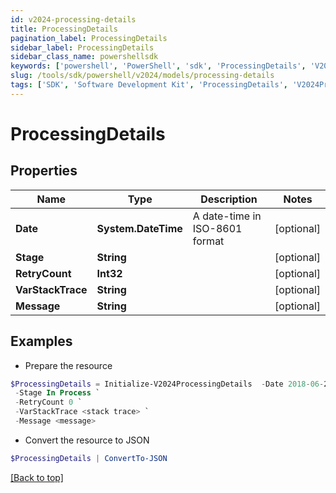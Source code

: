 ```yaml
---
id: v2024-processing-details
title: ProcessingDetails
pagination_label: ProcessingDetails
sidebar_label: ProcessingDetails
sidebar_class_name: powershellsdk
keywords: ['powershell', 'PowerShell', 'sdk', 'ProcessingDetails', 'V2024ProcessingDetails'] 
slug: /tools/sdk/powershell/v2024/models/processing-details
tags: ['SDK', 'Software Development Kit', 'ProcessingDetails', 'V2024ProcessingDetails']
---
```



# ProcessingDetails

## Properties

Name | Type | Description | Notes
------------ | ------------- | ------------- | -------------
**Date** | **System.DateTime** | A date-time in ISO-8601 format | [optional] 
**Stage** | **String** |  | [optional] 
**RetryCount** | **Int32** |  | [optional] 
**VarStackTrace** | **String** |  | [optional] 
**Message** | **String** |  | [optional] 

## Examples

- Prepare the resource
```powershell
$ProcessingDetails = Initialize-V2024ProcessingDetails  -Date 2018-06-25T20:22:28.104Z `
 -Stage In Process `
 -RetryCount 0 `
 -VarStackTrace <stack trace> `
 -Message <message>
```

- Convert the resource to JSON
```powershell
$ProcessingDetails | ConvertTo-JSON
```


[[Back to top]](#) 

